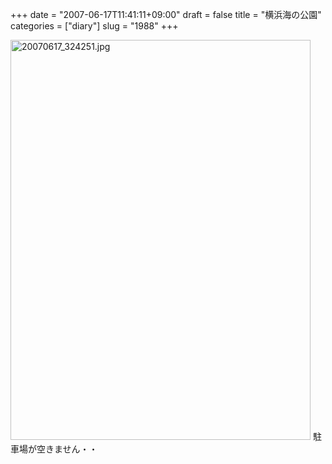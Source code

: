 +++
date = "2007-06-17T11:41:11+09:00"
draft = false
title = "横浜海の公園"
categories = ["diary"]
slug = "1988"
+++

<img src="http://ieiriblog.img.jugem.jp/20070617_324251.jpg" class="pict" width="480" height="640" alt="20070617_324251.jpg" />
駐車場が空きません・・
